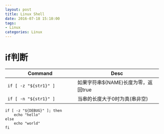 ```yaml
---
layout: post
title: Linux Shell
date: 2016-07-18 15:10:00
tags:
- Linux
categories: Linux
---
```



# if判断
|                  Command                   |                     Desc                          |
| ------------------------------------------ | ------------------------------------------------- |
| `if [ -z "${str1}" ]`                      | 如果字符串${NAME}长度为零，返回true                 |
| `if [ -n "${str1}" ]`　　　　　             | 当串的长度大于0时为真(串非空)                       |



```shell
if [ -z "${DEBUG}" ]; then
    echo "hello"
else
    echo "world"
fi
```

